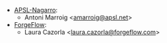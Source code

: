 - [APSL-Nagarro](https://www.apsl.tech):
  - Antoni Marroig \<<amarroig@apsl.net>\>
- [ForgeFlow](https://www.forgeflow.com):
  - Laura Cazorla \<<laura.cazorla@forgeflow.com>\>
